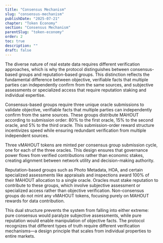 ```yaml
---
title: "Consensus Mechanism"
slug: "consensus-mechanism"
publishDate: "2025-07-21"
chapter: "Token Economy"
section: "Consensus Mechanism"
parentSlug: "token-economy"
order: 2
toc: true
description: ""
draft: false
---
```


The diverse nature of real estate data requires different verification approaches, which is why the protocol distinguishes between consensus-based groups and reputation-based groups. This distinction reflects the fundamental difference between objective, verifiable facts that multiple parties can independently confirm from the same sources, and subjective assessments or specialized access that require reputation staking and individual expertise.

Consensus-based groups require three unique oracle submissions to validate objective, verifiable facts that multiple parties can independently confirm from the same sources. These groups distribute MAHOUT according to submission order: 80% to the first oracle, 15% to the second oracle, and 5% to the third oracle. This submission-order reward structure incentivizes speed while ensuring redundant verification from multiple independent sources.

Three vMAHOUT tokens are minted per consensus group submission cycle, one for each of the three oracles. This design ensures that governance power flows from verified contributions rather than economic stakes, creating alignment between network utility and decision-making authority.

Reputation-based groups such as Photo Metadata, HOA, and certain specialized assessments like appraisals and inspections award 100% of their MAHOUT allocation to a single oracle. Oracles must stake reputation to contribute to these groups, which involve subjective assessment or specialized access rather than objective verification. Non-consensus groups do not mint any vMAHOUT tokens, focusing purely on MAHOUT rewards for data contribution.

This dual structure prevents the system from falling into either extreme: pure consensus would paralyze subjective assessments, while pure reputation would enable manipulation of objective facts. The protocol recognizes that different types of truth require different verification mechanisms—a design principle that scales from individual properties to entire markets.
